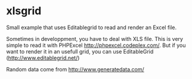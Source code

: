 xlsgrid
=======

Small example that uses Editablegrid to read and render an Excel file.

Sometimes in developpment, you have to deal with XLS file. This is very simple to read it with PHPExcel http://phpexcel.codeplex.com/.
But if you want to render it in an usefull grid, you can use EditableGrid (http://www.editablegrid.net/)

Random data come from http://www.generatedata.com/